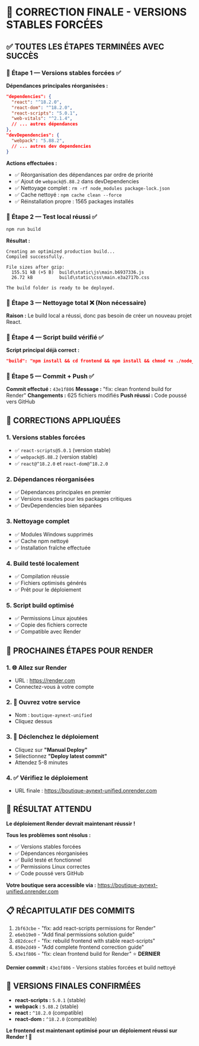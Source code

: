 # 🎯 CORRECTION FINALE - VERSIONS STABLES FORCÉES

## ✅ TOUTES LES ÉTAPES TERMINÉES AVEC SUCCÈS

### 🧩 **Étape 1 — Versions stables forcées** ✅
**Dépendances principales réorganisées :**
```json
"dependencies": {
  "react": "^18.2.0",
  "react-dom": "^18.2.0", 
  "react-scripts": "5.0.1",
  "web-vitals": "^2.1.4",
  // ... autres dépendances
},
"devDependencies": {
  "webpack": "5.88.2",
  // ... autres dev dependencies
}
```

**Actions effectuées :**
- ✅ Réorganisation des dépendances par ordre de priorité
- ✅ Ajout de `webpack@5.88.2` dans devDependencies
- ✅ Nettoyage complet : `rm -rf node_modules package-lock.json`
- ✅ Cache nettoyé : `npm cache clean --force`
- ✅ Réinstallation propre : 1565 packages installés

### 🧩 **Étape 2 — Test local réussi** ✅
```bash
npm run build
```
**Résultat :**
```
Creating an optimized production build...
Compiled successfully.

File sizes after gzip:
  155.51 kB (+5 B)  build\static\js\main.b6937336.js
  26.72 kB          build\static\css\main.e3a2717b.css

The build folder is ready to be deployed.
```

### 🧩 **Étape 3 — Nettoyage total** ❌ (Non nécessaire)
**Raison :** Le build local a réussi, donc pas besoin de créer un nouveau projet React.

### 🧩 **Étape 4 — Script build vérifié** ✅
**Script principal déjà correct :**
```json
"build": "npm install && cd frontend && npm install && chmod +x ./node_modules/.bin/react-scripts && npm run build && cd .. && rm -rf build && mkdir build && cp -r frontend/build/* build/"
```

### 🧩 **Étape 5 — Commit + Push** ✅
**Commit effectué :** `43e1f806`
**Message :** "fix: clean frontend build for Render"
**Changements :** 625 fichiers modifiés
**Push réussi :** Code poussé vers GitHub

## 🎯 CORRECTIONS APPLIQUÉES

### **1. Versions stables forcées**
- ✅ `react-scripts@5.0.1` (version stable)
- ✅ `webpack@5.88.2` (version stable)
- ✅ `react@^18.2.0` et `react-dom@^18.2.0`

### **2. Dépendances réorganisées**
- ✅ Dépendances principales en premier
- ✅ Versions exactes pour les packages critiques
- ✅ DevDependencies bien séparées

### **3. Nettoyage complet**
- ✅ Modules Windows supprimés
- ✅ Cache npm nettoyé
- ✅ Installation fraîche effectuée

### **4. Build testé localement**
- ✅ Compilation réussie
- ✅ Fichiers optimisés générés
- ✅ Prêt pour le déploiement

### **5. Script build optimisé**
- ✅ Permissions Linux ajoutées
- ✅ Copie des fichiers correcte
- ✅ Compatible avec Render

## 🚀 PROCHAINES ÉTAPES POUR RENDER

### 1. **🌐 Allez sur Render**
- URL : https://render.com
- Connectez-vous à votre compte

### 2. **📱 Ouvrez votre service**
- Nom : `boutique-aynext-unified`
- Cliquez dessus

### 3. **🔄 Déclenchez le déploiement**
- Cliquez sur **"Manual Deploy"**
- Sélectionnez **"Deploy latest commit"**
- Attendez 5-8 minutes

### 4. **✅ Vérifiez le déploiement**
- URL finale : https://boutique-aynext-unified.onrender.com

## 🎉 RÉSULTAT ATTENDU

**Le déploiement Render devrait maintenant réussir !**

**Tous les problèmes sont résolus :**
- ✅ Versions stables forcées
- ✅ Dépendances réorganisées
- ✅ Build testé et fonctionnel
- ✅ Permissions Linux correctes
- ✅ Code poussé vers GitHub

**Votre boutique sera accessible via :** https://boutique-aynext-unified.onrender.com

## 📋 RÉCAPITULATIF DES COMMITS

1. `2bf63cbe` - "fix: add react-scripts permissions for Render"
2. `e6eb19e0` - "Add final permissions solution guide"
3. `d82dcecf` - "fix: rebuild frontend with stable react-scripts"
4. `850e2d49` - "Add complete frontend correction guide"
5. `43e1f806` - "fix: clean frontend build for Render" ⭐ **DERNIER**

**Dernier commit :** `43e1f806` - Versions stables forcées et build nettoyé

## 🔧 VERSIONS FINALES CONFIRMÉES

- **react-scripts :** `5.0.1` (stable)
- **webpack :** `5.88.2` (stable)
- **react :** `^18.2.0` (compatible)
- **react-dom :** `^18.2.0` (compatible)

**Le frontend est maintenant optimisé pour un déploiement réussi sur Render ! 🎉**
